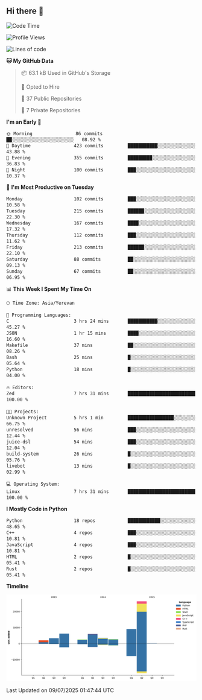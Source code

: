 ## Hi there 👋

<!--START_SECTION:waka-->
![Code Time](http://img.shields.io/badge/Code%20Time-1%2C349%20hrs%201%20min-blue)

![Profile Views](http://img.shields.io/badge/Profile%20Views-0-blue)

![Lines of code](https://img.shields.io/badge/From%20Hello%20World%20I%27ve%20Written-61.5%20thousand%20lines%20of%20code-blue)

**🐱 My GitHub Data** 

> 📦 63.1 kB Used in GitHub's Storage 
 > 
> 💼 Opted to Hire
 > 
> 📜 37 Public Repositories 
 > 
> 🔑 7 Private Repositories 
 > 
**I'm an Early 🐤** 

```text
🌞 Morning                86 commits          ██░░░░░░░░░░░░░░░░░░░░░░░   08.92 % 
🌆 Daytime                423 commits         ███████████░░░░░░░░░░░░░░   43.88 % 
🌃 Evening                355 commits         █████████░░░░░░░░░░░░░░░░   36.83 % 
🌙 Night                  100 commits         ███░░░░░░░░░░░░░░░░░░░░░░   10.37 % 
```
📅 **I'm Most Productive on Tuesday** 

```text
Monday                   102 commits         ███░░░░░░░░░░░░░░░░░░░░░░   10.58 % 
Tuesday                  215 commits         ██████░░░░░░░░░░░░░░░░░░░   22.30 % 
Wednesday                167 commits         ████░░░░░░░░░░░░░░░░░░░░░   17.32 % 
Thursday                 112 commits         ███░░░░░░░░░░░░░░░░░░░░░░   11.62 % 
Friday                   213 commits         ██████░░░░░░░░░░░░░░░░░░░   22.10 % 
Saturday                 88 commits          ██░░░░░░░░░░░░░░░░░░░░░░░   09.13 % 
Sunday                   67 commits          ██░░░░░░░░░░░░░░░░░░░░░░░   06.95 % 
```


📊 **This Week I Spent My Time On** 

```text
🕑︎ Time Zone: Asia/Yerevan

💬 Programming Languages: 
C                        3 hrs 24 mins       ███████████░░░░░░░░░░░░░░   45.27 % 
JSON                     1 hr 15 mins        ████░░░░░░░░░░░░░░░░░░░░░   16.60 % 
Makefile                 37 mins             ██░░░░░░░░░░░░░░░░░░░░░░░   08.26 % 
Bash                     25 mins             █░░░░░░░░░░░░░░░░░░░░░░░░   05.64 % 
Python                   18 mins             █░░░░░░░░░░░░░░░░░░░░░░░░   04.00 % 

🔥 Editors: 
Zed                      7 hrs 31 mins       █████████████████████████   100.00 % 

🐱‍💻 Projects: 
Unknown Project          5 hrs 1 min         █████████████████░░░░░░░░   66.75 % 
unresolved               56 mins             ███░░░░░░░░░░░░░░░░░░░░░░   12.44 % 
juice-dsl                54 mins             ███░░░░░░░░░░░░░░░░░░░░░░   12.04 % 
build-system             26 mins             █░░░░░░░░░░░░░░░░░░░░░░░░   05.76 % 
livebot                  13 mins             █░░░░░░░░░░░░░░░░░░░░░░░░   02.99 % 

💻 Operating System: 
Linux                    7 hrs 31 mins       █████████████████████████   100.00 % 
```

**I Mostly Code in Python** 

```text
Python                   18 repos            ████████████░░░░░░░░░░░░░   48.65 % 
C++                      4 repos             ███░░░░░░░░░░░░░░░░░░░░░░   10.81 % 
JavaScript               4 repos             ███░░░░░░░░░░░░░░░░░░░░░░   10.81 % 
HTML                     2 repos             █░░░░░░░░░░░░░░░░░░░░░░░░   05.41 % 
Rust                     2 repos             █░░░░░░░░░░░░░░░░░░░░░░░░   05.41 % 
```



**Timeline**

![Lines of Code chart](https://raw.githubusercontent.com/0xM4LL0C/0xM4LL0C/main/assets/bar_graph.png)


 Last Updated on 09/07/2025 01:47:44 UTC
<!--END_SECTION:waka-->
